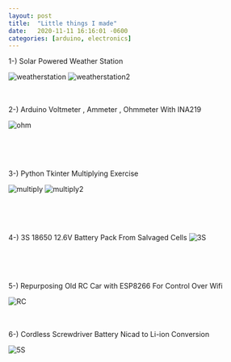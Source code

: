 ```yaml
---
layout: post
title:  "Little things I made"
date:   2020-11-11 16:16:01 -0600
categories: [arduino, electronics]
---
```



1-) Solar Powered Weather Station

![weatherstation]({{https://meolmez.github.io}}/assets/WeatherStation.jpg)
![weatherstation2]({{https://meolmez.github.io}}/assets/WeatherStation2.jpg)
<br>
<br>
<br>

2-) Arduino Voltmeter , Ammeter , Ohmmeter With INA219

![ohm]({{https://meolmez.github.io}}/assets/20170914_002815.jpg)

<br>
<br>
<br>

3-) Python Tkinter Multiplying Exercise

![multiply]({{https://meolmez.github.io}}/assets/Multiply1.jpg)
![multiply2]({{https://meolmez.github.io}}/assets/Multiply2.jpg)

<br>
<br>
<br>

4-) 3S 18650 12.6V Battery Pack From Salvaged Cells
![3S]({{https://meolmez.github.io}}/assets/3sLionPack.jpg)

<br>
<br>
<br>

5-) Repurposing Old RC Car with ESP8266 For Control Over Wifi

![RC]({{https://meolmez.github.io}}/assets/refittedToyCar.jpg)
<br>
<br>
<br>



6-) Cordless Screwdriver Battery Nicad to Li-ion Conversion

![5S]({{https://meolmez.github.io}}/assets/drillBattery.jpg)
<br>
<br>
<br>
